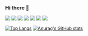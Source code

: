 ### Hi there 👋

<img src="https://img.shields.io/badge/HTML5-E34F26?style=flat-square&logo=html5&logoColor=white"/> <img src="https://img.shields.io/badge/CSS3-1572B6?style=flat-square&logo=css3&logoColor=white"/> <img src="https://img.shields.io/badge/JavaScript-F7DF1E?style=flat-square&logo=javascript&logoColor=white"/> <img src="https://img.shields.io/badge/TypeScript-3178C6?style=flat-square&logo=typescript&logoColor=white"/> <img src="https://img.shields.io/badge/React-61DAFB?style=flat-square&logo=react&logoColor=white"/> <img src="https://img.shields.io/badge/styled components-DB7093?style=flat-square&logo=styled-components&logoColor=white"/> <img src="https://img.shields.io/badge/MobX-FF9955?style=flat-square&logo=mobx&logoColor=white"/>

[![Top Langs](https://github-readme-stats.vercel.app/api/top-langs/?username=shorrysorry)](https://github.com/shorrysorry/github-readme-stats)
[![Anurag's GitHub stats](https://github-readme-stats.vercel.app/api?username=shorrysorry)](https://github.com/shorrysorry/github-readme-stats)


